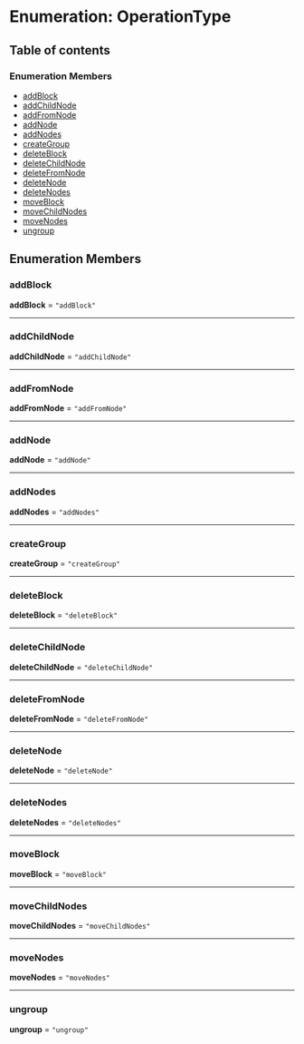 # Enumeration: OperationType

## Table of contents

### Enumeration Members

* [addBlock](/auto-docs/document/enums/OperationType.md#addblock)
* [addChildNode](/auto-docs/document/enums/OperationType.md#addchildnode)
* [addFromNode](/auto-docs/document/enums/OperationType.md#addfromnode)
* [addNode](/auto-docs/document/enums/OperationType.md#addnode)
* [addNodes](/auto-docs/document/enums/OperationType.md#addnodes)
* [createGroup](/auto-docs/document/enums/OperationType.md#creategroup)
* [deleteBlock](/auto-docs/document/enums/OperationType.md#deleteblock)
* [deleteChildNode](/auto-docs/document/enums/OperationType.md#deletechildnode)
* [deleteFromNode](/auto-docs/document/enums/OperationType.md#deletefromnode)
* [deleteNode](/auto-docs/document/enums/OperationType.md#deletenode)
* [deleteNodes](/auto-docs/document/enums/OperationType.md#deletenodes)
* [moveBlock](/auto-docs/document/enums/OperationType.md#moveblock)
* [moveChildNodes](/auto-docs/document/enums/OperationType.md#movechildnodes)
* [moveNodes](/auto-docs/document/enums/OperationType.md#movenodes)
* [ungroup](/auto-docs/document/enums/OperationType.md#ungroup)

## Enumeration Members

### addBlock

**addBlock** = `"addBlock"`

***

### addChildNode

**addChildNode** = `"addChildNode"`

***

### addFromNode

**addFromNode** = `"addFromNode"`

***

### addNode

**addNode** = `"addNode"`

***

### addNodes

**addNodes** = `"addNodes"`

***

### createGroup

**createGroup** = `"createGroup"`

***

### deleteBlock

**deleteBlock** = `"deleteBlock"`

***

### deleteChildNode

**deleteChildNode** = `"deleteChildNode"`

***

### deleteFromNode

**deleteFromNode** = `"deleteFromNode"`

***

### deleteNode

**deleteNode** = `"deleteNode"`

***

### deleteNodes

**deleteNodes** = `"deleteNodes"`

***

### moveBlock

**moveBlock** = `"moveBlock"`

***

### moveChildNodes

**moveChildNodes** = `"moveChildNodes"`

***

### moveNodes

**moveNodes** = `"moveNodes"`

***

### ungroup

**ungroup** = `"ungroup"`
